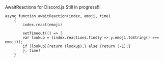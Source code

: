 AwaitReactions for Discord.js
Still in progress!!!

```
async function awaitReaction(index, emoji, time)
	{
		index.react(emoji)

		setTimeout(() => {
		var lookup = (index.reactions.find(y => y.emoji.toString() === emoji));
		if (lookup){return (lookup);} else {return (-1);}
		}, time)
	}
```
